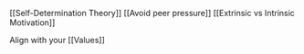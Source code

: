[[Self-Determination Theory]]
[[Avoid peer pressure]]
[[Extrinsic vs Intrinsic Motivation]]

Align with your [[Values]]
